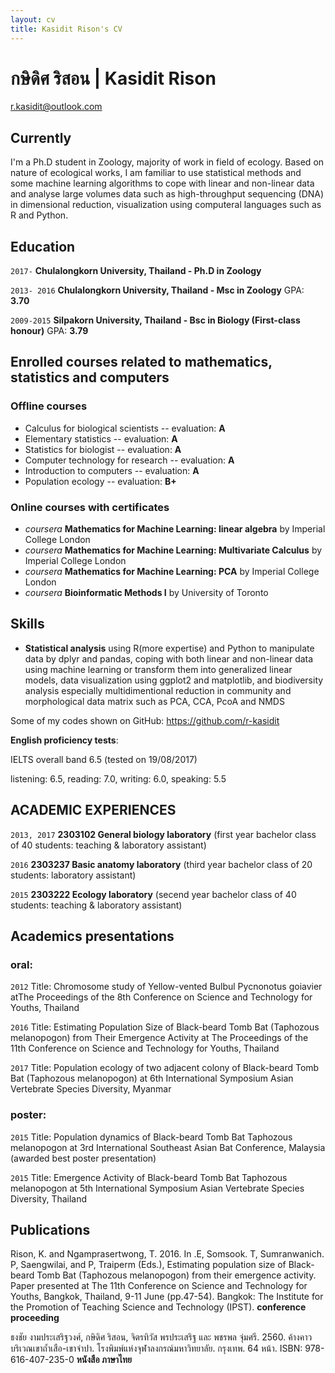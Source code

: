 ```yaml
---
layout: cv
title: Kasidit Rison's CV
---
```

# กษิดิศ ริสอน | Kasidit Rison 


<div id="webaddress">
<a href="r.kasidit@outlook.com">r.kasidit@outlook.com</a>
</div>

## Currently

I'm a Ph.D student in Zoology, majority of work in field of ecology. Based on nature of ecological works, I am familiar to use statistical methods and some machine learning algorithms to cope with linear and non-linear data and analyse large volumes data such as high-throughput sequencing (DNA) in dimensional reduction, visualization using computeral languages such as R and Python.

## Education

`2017-`
__Chulalongkorn University, Thailand - Ph.D in Zoology__

`2013-
2016`
__Chulalongkorn University, Thailand - Msc in Zoology__ GPA: __3.70__

`2009-2015`
__Silpakorn University, Thailand - Bsc in Biology (First-class honour)__ GPA: __3.79__


## Enrolled courses related to mathematics, statistics and computers

### Offline courses 
- Calculus for biological scientists  -- evaluation: __A__
- Elementary statistics -- evaluation: __A__
- Statistics for biologist -- evaluation: __A__
- Computer technology for research -- evaluation: __A__
- Introduction to computers -- evaluation: __A__
- Population ecology -- evaluation: __B+__

### Online courses with certificates

- *coursera* __Mathematics for Machine Learning: linear algebra__ by Imperial College London
- *coursera* __Mathematics for Machine Learning: Multivariate Calculus__ by Imperial College London
- *coursera* __Mathematics for Machine Learning: PCA__ by Imperial College London
- *coursera* __Bioinformatic Methods I__ by University of Toronto

## Skills

- __Statistical analysis__ using R(more expertise) and  Python to manipulate data by dplyr and pandas, coping with both linear and non-linear data using machine learning or transform them into generalized linear models, data visualization using ggplot2 and matplotlib, and biodiversity analysis especially multidimentional reduction in community and morphological data matrix such as PCA, CCA, PcoA and NMDS

Some of my codes shown on GitHub: https://github.com/r-kasidit 

__English proficiency tests__:

IELTS overall band 6.5 (tested on 19/08/2017) 

listening: 6.5, reading: 7.0, writing: 6.0, speaking: 5.5 

## ACADEMIC EXPERIENCES 
`2013, 2017` 
__2303102 General biology laboratory__  (first year bachelor class of 40 students: teaching & laboratory assistant) 

`2016` 
__2303237 Basic anatomy laboratory__  (third year bachelor class of 20 students: laboratory assistant) 

`2015`
 __2303222 Ecology laboratory__ (secend year bachelor class of 40 students: teaching & laboratory assistant) 


## Academics presentations 

### oral: 

`2012` Title: Chromosome study of Yellow-vented Bulbul Pycnonotus goiavier atThe Proceedings of the 8th Conference on Science and Technology for Youths, Thailand 

`2016` Title: Estimating Population Size of Black-beard Tomb Bat (Taphozous melanopogon) from Their Emergence Activity at The Proceedings of the 11th Conference on Science and Technology for Youths, Thailand 

`2017` Title: Population ecology of two adjacent colony of Black-beard Tomb Bat (Taphozous melanopogon) at 6th International Symposium Asian Vertebrate Species Diversity, Myanmar  

 

### poster: 

`2015` Title: Population dynamics of Black-beard Tomb Bat Taphozous melanopogon at 3rd International Southeast Asian Bat Conference, Malaysia (awarded best poster presentation) 

`2015` Title: Emergence Activity of Black-beard Tomb Bat Taphozous melanopogon at 5th International Symposium Asian Vertebrate Species Diversity, Thailand  


## Publications

Rison, K. and Ngamprasertwong, T. 2016. In .E, Somsook. T, Sumranwanich. P, Saengwilai, and P, Traiperm (Eds.), Estimating population size of Black-beard Tomb Bat (Taphozous melanopogon) from their emergence activity. Paper presented at The 11th Conference on Science and Technology for Youths, Bangkok, Thailand, 9-11 June (pp.47-54). Bangkok: The Institute for the Promotion of Teaching Science and Technology (IPST). __conference proceeding__ 

ธงชัย งามประเสริฐวงศ์, กษิดิศ ริสอน, จิตรทิวัส พรประเสริฐ และ พชรพล จุ่มศรี. 2560. ค้างคาว บริเวณเขาถ้ำเสือ-เขาจำปา. โรงพิมพ์แห่งจุฬาลงกรณ์มหาวิทยาลัย. กรุงเทพ. 64 หน้า. ISBN: 978-616-407-235-0 __หนังสือ ภาษาไทย__
